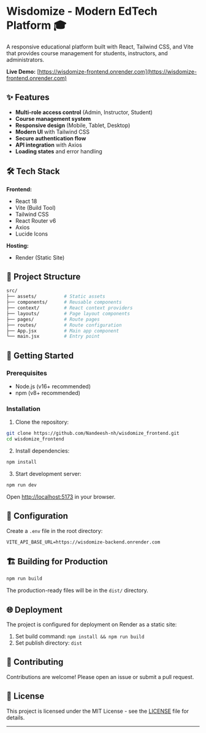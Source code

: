 # Wisdomize - Modern EdTech Platform 🎓

A responsive educational platform built with React, Tailwind CSS, and Vite that provides course management for students, instructors, and administrators.

**Live Demo:** [https://wisdomize-frontend.onrender.com](https://wisdomize-frontend.onrender.com)

## ✨ Features

- **Multi-role access control** (Admin, Instructor, Student)
- **Course management system**
- **Responsive design** (Mobile, Tablet, Desktop)
- **Modern UI** with Tailwind CSS
- **Secure authentication flow**
- **API integration** with Axios
- **Loading states** and error handling

## 🛠 Tech Stack

**Frontend:**
- React 18
- Vite (Build Tool)
- Tailwind CSS
- React Router v6
- Axios
- Lucide Icons

**Hosting:**
- Render (Static Site)

## 📂 Project Structure

```bash
src/
├── assets/          # Static assets
├── components/      # Reusable components
├── context/         # React context providers
├── layouts/         # Page layout components
├── pages/           # Route pages
├── routes/          # Route configuration
├── App.jsx          # Main app component
└── main.jsx         # Entry point
```

## 🚀 Getting Started

### Prerequisites
- Node.js (v16+ recommended)
- npm (v8+ recommended)

### Installation

1. Clone the repository:
```bash
git clone https://github.com/Nandeesh-nh/wisdomize_frontend.git
cd wisdomize_frontend
```

2. Install dependencies:
```bash
npm install
```

3. Start development server:
```bash
npm run dev
```

Open [http://localhost:5173](http://localhost:5173) in your browser.

## 🔧 Configuration

Create a `.env` file in the root directory:
```env
VITE_API_BASE_URL=https://wisdomize-backend.onrender.com
```

## 🏗 Building for Production

```bash
npm run build
```

The production-ready files will be in the `dist/` directory.

## 🌐 Deployment

The project is configured for deployment on Render as a static site:

1. Set build command: `npm install && npm run build`
2. Set publish directory: `dist`

## 🤝 Contributing

Contributions are welcome! Please open an issue or submit a pull request.

## 📄 License

This project is licensed under the MIT License - see the [LICENSE](LICENSE) file for details.

---
